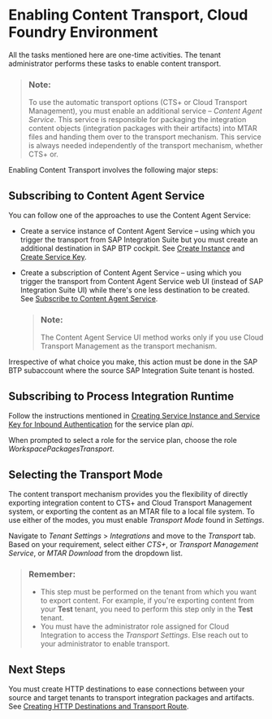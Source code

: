 <!-- loio452c677debfc4fda904310560ab03743 -->

# Enabling Content Transport, Cloud Foundry Environment

All the tasks mentioned here are one-time activities. The tenant administrator performs these tasks to enable content transport.

> ### Note:  
> To use the automatic transport options \(CTS+ or Cloud Transport Management\), you must enable an additional service – *Content Agent Service*. This service is responsible for packaging the integration content objects \(integration packages with their artifacts\) into MTAR files and handing them over to the transport mechanism. This service is always needed independently of the transport mechanism, whether CTS+ or.

Enabling Content Transport involves the following major steps:



<a name="loio452c677debfc4fda904310560ab03743__section_hbk_zhh_vvb"/>

## Subscribing to Content Agent Service

You can follow one of the approaches to use the Content Agent Service:

-   Create a service instance of Content Agent Service – using which you trigger the transport from SAP Integration Suite but you must create an additional destination in SAP BTP cockpit. See [Create Instance](https://help.sap.com/docs/CONTENT_AGENT_SERVICE/ae1a4f2d150d468d9ff56e13f9898e07/1f45ddc3d6194886802924068724b59f.html) and [Create Service Key](https://help.sap.com/docs/CONTENT_AGENT_SERVICE/ae1a4f2d150d468d9ff56e13f9898e07/c0ec2ba3016644a19cd6322fbc72ea2a.html).

-   Create a subscription of Content Agent Service – using which you trigger the transport from Content Agent Service web UI \(instead of SAP Integration Suite UI\) while there's one less destination to be created. See [Subscribe to Content Agent Service](https://help.sap.com/docs/CONTENT_AGENT_SERVICE/ae1a4f2d150d468d9ff56e13f9898e07/fe2599a57535408ebf1596854fbe6043.html).

    > ### Note:  
    > The Content Agent Service UI method works only if you use Cloud Transport Management as the transport mechanism.


Irrespective of what choice you make, this action must be done in the SAP BTP subaccount where the source SAP Integration Suite tenant is hosted.



<a name="loio452c677debfc4fda904310560ab03743__section_nzz_krk_vvb"/>

## Subscribing to Process Integration Runtime

Follow the instructions mentioned in [Creating Service Instance and Service Key for Inbound Authentication](../40-RemoteSystems/creating-service-instance-and-service-key-for-inbound-authentication-19af5e2.md) for the service plan *api*.

When prompted to select a role for the service plan, choose the role *WorkspacePackagesTransport*.



<a name="loio452c677debfc4fda904310560ab03743__section_z44_4rk_vvb"/>

## Selecting the Transport Mode

The content transport mechanism provides you the flexibility of directly exporting integration content to CTS+ and Cloud Transport Management system, or exporting the content as an MTAR file to a local file system. To use either of the modes, you must enable *Transport Mode* found in *Settings*.

Navigate to *Tenant Settings* \> *Integrations* and move to the *Transport* tab. Based on your requirement, select either *CTS+*, or *Transport Management Service*, or *MTAR Download* from the dropdown list.

> ### Remember:  
> -   This step must be performed on the tenant from which you want to export content. For example, if you're exporting content from your **Test** tenant, you need to perform this step only in the **Test** tenant.
> -   You must have the administrator role assigned for Cloud Integration to access the *Transport Settings*. Else reach out to your administrator to enable transport.



<a name="loio452c677debfc4fda904310560ab03743__section_wmn_qrk_vvb"/>

## Next Steps

You must create HTTP destinations to ease connections between your source and target tenants to transport integration packages and artifacts. See [Creating HTTP Destinations and Transport Route](creating-http-destinations-and-transport-route-94057be.md).

